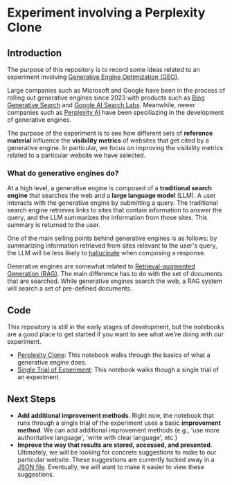# Experiment involving a Perplexity Clone

## Introduction

The purpose of this repository is to record some ideas related to an experiment involving [Generative Engine Optimization (GEO)](https://arxiv.org/abs/2311.09735).

Large companies such as Microsoft and Google have been in the process of rolling out generative engines since 2023 with products such as [Bing Generative Search](https://blogs.bing.com/search/July-2024/generativesearch) and [Google AI Search Labs](https://blog.google/products/search/generative-ai-search/). Meanwhile, newer companies such as [Perplexity AI](https://en.wikipedia.org/wiki/Perplexity_AI) have been speciliazing in the development of generative engines.

The purpose of the experiment is to see how different sets of **reference material** influence the **visibility metrics** of websites that get cited by a generative engine. In particular, we focus on improving the visibility metrics related to a particular website we have selected.

### What do generative engines do?

At a high level, a generative engine is composed of a **traditional search engine** that searches the web and a **large language model** (LLM).  A user interacts with the generative engine by submitting a query.  The traditional search engine retrieves links to sites that contain information to answer the query, and the LLM summarizes the information from those sites.  This summary is returned to the user.  

One of the main selling points behind generative engines is as follows: by summarizing information retrieved from sites relevant to the user's query, the LLM will be less likely to [hallucinate](https://www.ibm.com/topics/ai-hallucinations) when composing a response.

Generative engines are somewhat related to [Retrieval-augmented Generation (RAG)](https://en.wikipedia.org/wiki/Retrieval-augmented_generation).   The main difference has to do with the set of documents that are searched.  While generative engines search the web, a RAG system will search a set of pre-defined documents.

## Code 

This repository is still in the early stages of development, but the notebooks are a good place to get started if you want to see what we're doing with our experiment.

- [Perplexity Clone](notebooks/perplexity-clone.ipynb): This notebook walks through the basics of what a generative engine does.
- [Single Trial of Experiment](notebooks/run-through-single-trial-of-experiment.ipynb): This notebook walks though a single trial of an experiment.

## Next Steps

- **Add additional improvement methods**.  Right now, the notebook that runs through a single trial of the experiment uses a basic **improvement method**.  We can add additional improvement methods (e.g., 'use more authoritative language', 'write with clear language', etc.)
- **Improve the way that results are stored, accessed, and presented**.  Ultimately, we will be looking for concrete suggestions to make to our particular website.  These suggestions are currently tucked away in a [JSON file](data/ImproverModelResponses/1.json).  Eventually, we will want to make it easier to view these suggestions.
